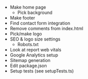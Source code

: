 - Make home page
    - Pick background
- Make footer
- Find contact form integration
- Remove comments from index.html
- Pick/make logo
- SEO & logo size settings
    - Robots.txt
- Look at report web vitals
- Google Analytics setup
- Sitemap generation
- Edit package.json
- Setup tests (see setupTests.ts)
